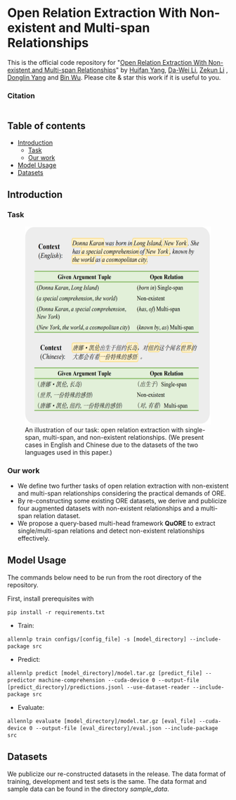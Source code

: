 # Open Relation Extraction With Non-existent and Multi-span Relationships

This is the official code repository for "[Open Relation Extraction With Non-existent and Multi-span Relationships](https://easychair.org/publications/preprint/FbH4)" by [Huifan Yang](mailto:huifunny@bupt.edu.cn), [Da-Wei Li](mailto:daweilee@microsoft.com), [Zekun Li](mailto:lizekun@bupt.edu.cn) , [Donglin	Yang](mailto:iceberg@bupt.edu.cn) and [Bin Wu](mailto:wubin@bupt.edu.cn). Please cite & star this work if it is useful to you.

### Citation
```

```

## Table of contents
- [Introduction](#introduction)
    * [Task](#task)
    * [Our work](#our-work)
- [Model Usage](#model-usage)
- [Datasets](#datasets)

## Introduction
### Task
<figure>
    <img src="./assets/images/task.png"
         width="500" height="450"
         alt="An illustration of our task">
    <figcaption>An illustration of our task: open relation extraction with single-span, multi-span, and non-existent relationships. (We present cases in English and Chinese due to the datasets of the two languages used in this paper.)</figcaption>
</figure>

### Our work
- We define two further tasks of open relation extraction with non-existent and multi-span relationships considering the practical demands of ORE.
- By re-constructing some existing ORE datasets, we derive and publicize four augmented datasets with non-existent relationships and a multi-span relation dataset.
- We propose a query-based multi-head framework **QuORE** to extract single/multi-span relations and detect non-existent relationships effectively. 

## Model Usage
The commands below need to be run from the root directory of the repository.

First, install prerequisites with  
```
pip install -r requirements.txt
```

* Train:  
```
allennlp train configs/[config_file] -s [model_directory] --include-package src
```

* Predict:  
```
allennlp predict [model_directory]/model.tar.gz [predict_file] --predictor machine-comprehension --cuda-device 0 --output-file [predict_directory]/predictions.jsonl --use-dataset-reader --include-package src
```

* Evaluate:  
```
allennlp evaluate [model_directory]/model.tar.gz [eval_file] --cuda-device 0 --output-file [eval_directory]/eval.json --include-package src
```

## Datasets
We publicize our re-constructed datasets in the release. The data format of training, development and test sets is the same. The data format and sample data can be found in the directory *sample_data*. 